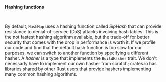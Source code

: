 **Hashing functions**

<br>

By default, `HashMap` uses a hashing function called *SipHash* that can provide resistance to denial-of-serviec
(DoS) attacks involving hash tables. This is the not fastest hashing algorithm available, but the trade-off
for better security that comes with the drop in performance is worth it. If we profile our code and find
that the default hash function is too slow for our purposes, we can switch to another function by specifying
a different hasher. A *hasher* is a type that implements the `BuildHasher` trait. We don't necessarly have to
implement our own hasher from scratch; crates.io has libraries shared by other Rust users that provide
hashers implementing many common hashing algorithms.
